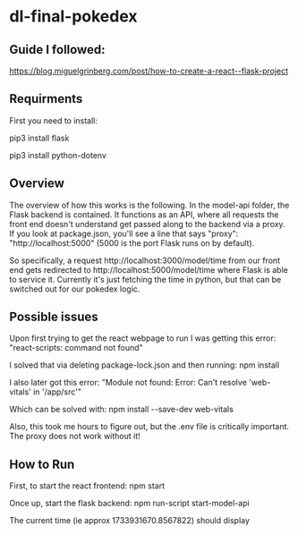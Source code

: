 # dl-final-pokedex

## Guide I followed:
https://blog.miguelgrinberg.com/post/how-to-create-a-react--flask-project

## Requirments

First you need to install:

pip3 install flask

pip3 install python-dotenv

## Overview

The overview of how this works is the following. In the model-api folder, the Flask backend is contained. It functions as an API, where all requests the front end doesn't understand get passed along to the backend via a proxy. If you look at package.json, you'll see a line that says "proxy": "http://localhost:5000" (5000 is the port Flask runs on by default).

So specifically, a request http://localhost:3000/model/time from our front end gets redirected to http://localhost:5000/model/time where Flask is able to service it. Currently it's just fetching the time in python, but that can be switched out for our pokedex logic.

## Possible issues

Upon first trying to get the react webpage to run I was getting this error:
"react-scripts: command not found"

I solved that via deleting package-lock.json and then running: npm install

I also later got this error: 
"Module not found: Error: Can't resolve 'web-vitals' in '/app/src'"

Which can be solved with: npm install --save-dev web-vitals

Also, this took me hours to figure out, but the .env file is critically important. The proxy does not work without it!

## How to Run

First, to start the react frontend: npm start

Once up, start the flask backend: npm run-script start-model-api

The current time (ie approx 1733931670.8567822) should display
